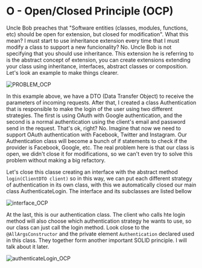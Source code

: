 # **O - Open/Closed Principle (OCP)**

Uncle Bob preaches that "Software entities (classes, modules, functions, etc) should be open for extension, but closed for modification". What this mean? I must start to use inheritance extension every time that I must modify a class to support a new funcionality? No. Uncle Bob is not specifying that you should use inheritance. This extension he is referring to is the abstract concept of extension, you can create extensions extending your class using inheritance, interfaces, abstract classes or composition. Let's look an example to make things clearer.

![PROBLEM_OCP](https://github.com/systane/courses/blob/master/designPatterns/img/OCP/Problem_OCP.png)

In this example above, we have a DTO (Data Transfer Object) to receive the parameters of incoming requests. After that, I created a class Authentication that is responsible to make the login of the user using two different strategies. The first is using OAuth with Google authentication, and the second is a normal authentication using the client's email and password send in the request. That's ok, right? No. Imagine that now we need to support OAuth authentication with Facebook, Twitter and Instagram. Our Authentication class will become a bunch of if statements to check if the provider is Facebook, Google, etc. The real problem here is that our class is open, we didn't close it for modifications, so we can't even try to solve this problem without making a big refactory.

Let's close this classe creating an interface with the abstract method `login(ClientDTO client)` so in this way, we can put each different strategy of authentication in its own class, with this we automatically closed our main class AuthenticateLogin. The interface and its subclasses are listed bellow

![interface_OCP](https://github.com/systane/courses/blob/master/designPatterns/img/OCP/interface_OCP.png)

At the last, this is our authentication class. The client who calls hte login method will also choose which authentication strategy he wants to use, so our class can just call the login method. Look close to the `@AllArgsConstructor` and the private element `Authentication` declared used in this class. They together form another important SOLID principle. I will talk about it later.

![authenticateLogin_OCP](https://github.com/systane/courses/blob/master/designPatterns/img/OCP/authenticateLogin_OCP.png)